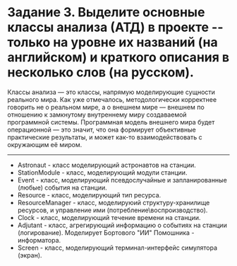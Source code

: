 # Задание 3. Выделите основные классы анализа (АТД) в проекте -- только на уровне их названий (на английском) и краткого описания в несколько слов (на русском). 

Классы анализа — это классы, напрямую моделирующие сущности реального мира. Как уже отмечалось, методологически корректнее говорить не о реальном мире, а о внешнем мире — внешнем по отношению к замкнутому внутреннему миру создаваемой программной системы. Программная модель внешнего мира будет операционной — это значит, что она формирует объективные практические результаты, и может как-то взаимодействовать с окружающим её миром. 

--- 

* Astronaut - класс моделирующий астронавтов на станции.
* StationModule - класс, моделирующий модули станции. 
* Event - класс, моделирующий псевдослучайные и запланированные (любые) события на станции.
* Resource - класс, моделирующий тип ресурса.
* ResourceManager - класс, моделируюий структуру-хранилище ресурсов, и управление ими (потребление\воспроизводство).
* Clock - класс, моделирующий течение времени на станции. 
* Adjutant - класс, агрегирующий информацию о событиях на станции (логирование). Моделирует Бортового "ИИ" Помошника - информатора.
* Screen - класс, моделирующий терминал-интерфейс симулятора (экран).



